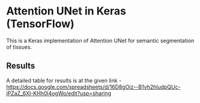 # Attention UNet in Keras (TensorFlow)

This is a Keras implementation of Attention UNet for semantic segmentation of tissues.

## Results
A detailed table for results is at the given link - 
https://docs.google.com/spreadsheets/d/16D8gOiz--B1vh2hludpQUc-jPZaZ_6Xl-KHh0l4ogWo/edit?usp=sharing